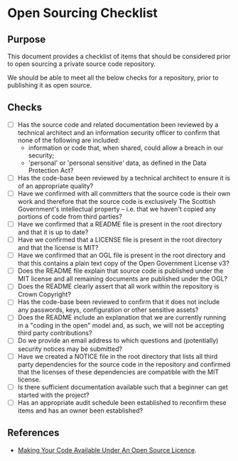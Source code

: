 # Open Sourcing Checklist

## Purpose

This document provides a checklist of items that should be considered prior to open sourcing a private source code repository.

We should be able to meet all the below checks for a repository, prior to publishing it as open source.

## Checks

- [ ] Has the source code and related documentation been reviewed by a technical architect and an information security officer to confirm that none of the following are included:
    - information or code that, when shared, could allow a breach in our security;
    - 'personal' or 'personal sensitive' data, as defined in the Data Protection Act?
- [ ] Has the code-base been reviewed by a technical architect to ensure it is of an appropriate quality?
- [ ] Have we confirmed with all committers that the source code is their own work and therefore that the source code is exclusively The Scottish Government's intellectual property – i.e. that we haven't copied any portions of code from third parties?
- [ ] Have we confirmed that a README file is present in the root directory and that it is up to date?
- [ ] Have we confirmed that a LICENSE file is present in the root directory and that the license is MIT?
- [ ] Have we confirmed that an OGL file is present in the root directory and that this contains a plain text copy of the Open Government License v3?
- [ ] Does the README file explain that source code is published under the MIT license and all remaining documents are published under the OGL?
- [ ] Does the README clearly assert that all work within the repository is Crown Copyright?
- [ ] Has the code-base been reviewed to confirm that it does not include any passwords, keys, configuration or other sensitive assets?
- [ ] Does the README include an explanation that we are currently running in a "coding in the open" model and, as such, we will not be accepting third party contributions?
- [ ] Do we provide an email address to which questions and (potentially) security notices may be submitted?
- [ ] Have we created a NOTICE file in the root directory that lists all third party dependencies for the source code in the repository and confirmed that the licenses of these dependencies are compatible with the MIT license.
- [ ] Is there sufficient documentation available such that a beginner can get started with the project?
- [ ] Has an appropriate audit schedule been established to reconfirm these items and has an owner been established?

## References

- [Making Your Code Available Under An Open Source Licence](http://oss-watch.ac.uk/resources/opensourceyourcode).
